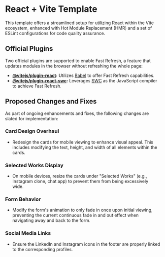 # React + Vite Template

This template offers a streamlined setup for utilizing React within the Vite ecosystem, enhanced with Hot Module Replacement (HMR) and a set of ESLint configurations for code quality assurance.

## Official Plugins
Two official plugins are supported to enable Fast Refresh, a feature that updates modules in the browser without refreshing the whole page:

- **[@vitejs/plugin-react](https://github.com/vitejs/vite-plugin-react/blob/main/packages/plugin-react/README.md):** Utilizes [Babel](https://babeljs.io/) to offer Fast Refresh capabilities.
- **[@vitejs/plugin-react-swc](https://github.com/vitejs/vite-plugin-react-swc):** Leverages [SWC](https://swc.rs/) as the JavaScript compiler to achieve Fast Refresh.

## Proposed Changes and Fixes

As part of ongoing enhancements and fixes, the following changes are slated for implementation:

### Card Design Overhaul
- Redesign the cards for mobile viewing to enhance visual appeal. This includes modifying the text, height, and width of all elements within the cards.

### Selected Works Display
- On mobile devices, resize the cards under "Selected Works" (e.g., Instagram clone, chat app) to prevent them from being excessively wide.

### Form Behavior
- Modify the form's animation to only fade in once upon initial viewing, preventing the current continuous fade in and out effect when navigating away and back to the form.

### Social Media Links
- Ensure the LinkedIn and Instagram icons in the footer are properly linked to the corresponding profiles.
